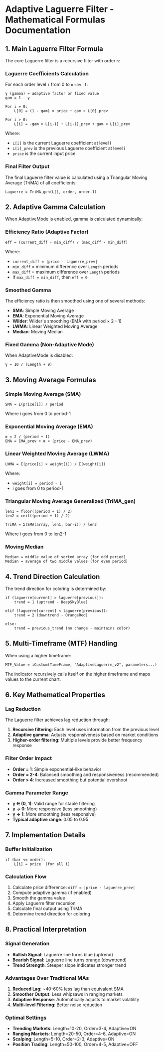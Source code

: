 # Adaptive Laguerre Filter - Mathematical Formulas Documentation

## 1. Main Laguerre Filter Formula

The core Laguerre filter is a recursive filter with order `n`:

### Laguerre Coefficients Calculation
For each order level `i` from 0 to `order-1`:

```
γ (gamma) = adaptive factor or fixed value
gam = 1 - γ

For i = 0:
    L[0] = (1 - gam) × price + gam × L[0]_prev
    
For i > 0:
    L[i] = -gam × L[i-1] + L[i-1]_prev + gam × L[i]_prev
```

Where:
- `L[i]` is the current Laguerre coefficient at level i
- `L[i]_prev` is the previous Laguerre coefficient at level i
- `price` is the current input price

### Final Filter Output
The final Laguerre filter value is calculated using a Triangular Moving Average (TriMA) of all coefficients:
```
Laguerre = TriMA_gen(L[], order, order-1)
```

## 2. Adaptive Gamma Calculation

When AdaptiveMode is enabled, gamma is calculated dynamically:

### Efficiency Ratio (Adaptive Factor)
```
eff = (current_diff - min_diff) / (max_diff - min_diff)
```

Where:
- `current_diff = |price - laguerre_prev|`
- `min_diff` = minimum difference over `Length` periods
- `max_diff` = maximum difference over `Length` periods
- If `max_diff = min_diff`, then `eff = 0`

### Smoothed Gamma
The efficiency ratio is then smoothed using one of several methods:
- **SMA**: Simple Moving Average
- **EMA**: Exponential Moving Average  
- **Wilder**: Wilder's smoothing (EMA with period × 2 - 1)
- **LWMA**: Linear Weighted Moving Average
- **Median**: Moving Median

### Fixed Gamma (Non-Adaptive Mode)
When AdaptiveMode is disabled:
```
γ = 10 / (Length + 9)
```

## 3. Moving Average Formulas

### Simple Moving Average (SMA)
```
SMA = Σ(price[i]) / period
```
Where i goes from 0 to period-1

### Exponential Moving Average (EMA)
```
α = 2 / (period + 1)
EMA = EMA_prev + α × (price - EMA_prev)
```

### Linear Weighted Moving Average (LWMA)
```
LWMA = Σ(price[i] × weight[i]) / Σ(weight[i])
```
Where:
- `weight[i] = period - i`
- i goes from 0 to period-1

### Triangular Moving Average Generalized (TriMA_gen)
```
len1 = floor((period + 1) / 2)
len2 = ceil((period + 1) / 2)

TriMA = Σ(SMA(array, len1, bar-i)) / len2
```
Where i goes from 0 to len2-1

### Moving Median
```
Median = middle value of sorted array (for odd period)
Median = average of two middle values (for even period)
```

## 4. Trend Direction Calculation

The trend direction for coloring is determined by:
```
if (laguerre[current] > laguerre[previous]):
    trend = 1 (uptrend - DeepSkyBlue)
    
elif (laguerre[current] < laguerre[previous]):
    trend = 2 (downtrend - OrangeRed)
    
else:
    trend = previous_trend (no change - maintains color)
```

## 5. Multi-Timeframe (MTF) Handling

When using a higher timeframe:
```
MTF_Value = iCustom(TimeFrame, "AdaptiveLaguerre_v2", parameters...)
```
The indicator recursively calls itself on the higher timeframe and maps values to the current chart.

## 6. Key Mathematical Properties

### Lag Reduction
The Laguerre filter achieves lag reduction through:
1. **Recursive filtering**: Each level uses information from the previous level
2. **Adaptive gamma**: Adjusts responsiveness based on market conditions
3. **Higher-order filtering**: Multiple levels provide better frequency response

### Filter Order Impact
- **Order = 1**: Simple exponential-like behavior
- **Order = 2-4**: Balanced smoothing and responsiveness (recommended)
- **Order > 4**: Increased smoothing but potential overshoot

### Gamma Parameter Range
- **γ ∈ (0, 1)**: Valid range for stable filtering
- **γ → 0**: More responsive (less smoothing)
- **γ → 1**: More smoothing (less responsive)
- **Typical adaptive range**: 0.05 to 0.95

## 7. Implementation Details

### Buffer Initialization
```
if (bar <= order):
    L[i] = price  (for all i)
```

### Calculation Flow
1. Calculate price difference: `diff = |price - laguerre_prev|`
2. Compute adaptive gamma (if enabled)
3. Smooth the gamma value
4. Apply Laguerre filter recursion
5. Calculate final output using TriMA
6. Determine trend direction for coloring

## 8. Practical Interpretation

### Signal Generation
- **Bullish Signal**: Laguerre line turns blue (uptrend)
- **Bearish Signal**: Laguerre line turns orange (downtrend)
- **Trend Strength**: Steeper slope indicates stronger trend

### Advantages Over Traditional MAs
1. **Reduced Lag**: ~40-60% less lag than equivalent SMA
2. **Smoother Output**: Less whipsaws in ranging markets
3. **Adaptive Response**: Automatically adjusts to market volatility
4. **Multi-level Filtering**: Better noise reduction

### Optimal Settings
- **Trending Markets**: Length=10-20, Order=3-4, Adaptive=ON
- **Ranging Markets**: Length=20-50, Order=4-6, Adaptive=ON
- **Scalping**: Length=5-10, Order=2-3, Adaptive=ON
- **Position Trading**: Length=50-100, Order=4-5, Adaptive=OFF